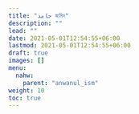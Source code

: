 ```yaml
---
title: "جامد জমিদ"
description: ""
lead: ""
date: 2021-05-01T12:54:55+06:00
lastmod: 2021-05-01T12:54:55+06:00
draft: true
images: []
menu: 
  nahw:
    parent: "anwanul_ism"
weight: 10
toc: true
---
```



